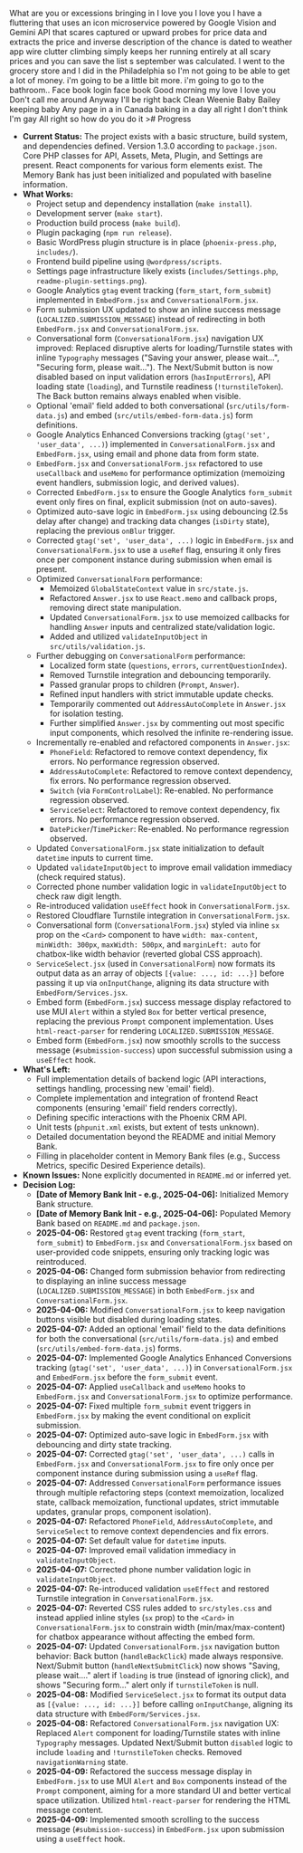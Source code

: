 What are you or excessions bringing in I love you I love you I have a fluttering that uses an icon microservice powered by Google Vision and Gemini API that scares captured or upward probes for price data and extracts the price and inverse description of the chance is dated to weather app wire clutter climbing simply keeps her running entirely at all scary prices and you can save the list s september was calculated. I went to the grocery store and I did in the Philadelphia so I'm not going to be able to get a lot of money. i'm going to be a little bit more. i'm going to go to the bathroom.. Face book login face book Good morning my love I love you Don't call me around Anyway I'll be right back Clean Weenie Baby Bailey keeping baby Any page in a in Canada baking in a day all right I don't think I'm gay All right so how do you do it   ># Progress

* **Current Status:** The project exists with a basic structure, build system, and dependencies defined. Version 1.3.0 according to `package.json`. Core PHP classes for API, Assets, Meta, Plugin, and Settings are present. React components for various form elements exist. The Memory Bank has just been initialized and populated with baseline information.
* **What Works:** 
    * Project setup and dependency installation (`make install`).
    * Development server (`make start`).
    * Production build process (`make build`).
    * Plugin packaging (`npm run release`).
    * Basic WordPress plugin structure is in place (`phoenix-press.php`, `includes/`).
    * Frontend build pipeline using `@wordpress/scripts`.
    * Settings page infrastructure likely exists (`includes/Settings.php`, `readme-plugin-settings.png`).
    * Google Analytics `gtag` event tracking (`form_start`, `form_submit`) implemented in `EmbedForm.jsx` and `ConversationalForm.jsx`.
    * Form submission UX updated to show an inline success message (`LOCALIZED.SUBMISSION_MESSAGE`) instead of redirecting in both `EmbedForm.jsx` and `ConversationalForm.jsx`.
    * Conversational form (`ConversationalForm.jsx`) navigation UX improved: Replaced disruptive alerts for loading/Turnstile states with inline `Typography` messages ("Saving your answer, please wait...", "Securing form, please wait..."). The Next/Submit button is now disabled based on input validation errors (`hasInputErrors`), API loading state (`loading`), and Turnstile readiness (`!turnstileToken`). The Back button remains always enabled when visible.
    * Optional 'email' field added to both conversational (`src/utils/form-data.js`) and embed (`src/utils/embed-form-data.js`) form definitions.
    * Google Analytics Enhanced Conversions tracking (`gtag('set', 'user_data', ...)`) implemented in `ConversationalForm.jsx` and `EmbedForm.jsx`, using email and phone data from form state.
    * `EmbedForm.jsx` and `ConversationalForm.jsx` refactored to use `useCallback` and `useMemo` for performance optimization (memoizing event handlers, submission logic, and derived values).
    * Corrected `EmbedForm.jsx` to ensure the Google Analytics `form_submit` event only fires on final, explicit submission (not on auto-saves).
    * Optimized auto-save logic in `EmbedForm.jsx` using debouncing (2.5s delay after change) and tracking data changes (`isDirty` state), replacing the previous `onBlur` trigger.
    * Corrected `gtag('set', 'user_data', ...)` logic in `EmbedForm.jsx` and `ConversationalForm.jsx` to use a `useRef` flag, ensuring it only fires once per component instance during submission when email is present.
    * Optimized `ConversationalForm` performance:
        * Memoized `GlobalStateContext` value in `src/state.js`.
        * Refactored `Answer.jsx` to use `React.memo` and callback props, removing direct state manipulation.
        * Updated `ConversationalForm.jsx` to use memoized callbacks for handling `Answer` inputs and centralized state/validation logic.
        * Added and utilized `validateInputObject` in `src/utils/validation.js`.
    * Further debugging on `ConversationalForm` performance:
        * Localized form state (`questions`, `errors`, `currentQuestionIndex`).
        * Removed Turnstile integration and debouncing temporarily.
        * Passed granular props to children (`Prompt`, `Answer`).
        * Refined input handlers with strict immutable update checks.
        * Temporarily commented out `AddressAutoComplete` in `Answer.jsx` for isolation testing.
        * Further simplified `Answer.jsx` by commenting out most specific input components, which resolved the infinite re-rendering issue.
    * Incrementally re-enabled and refactored components in `Answer.jsx`:
        * `PhoneField`: Refactored to remove context dependency, fix errors. No performance regression observed.
        * `AddressAutoComplete`: Refactored to remove context dependency, fix errors. No performance regression observed.
        * `Switch` (via `FormControlLabel`): Re-enabled. No performance regression observed.
        * `ServiceSelect`: Refactored to remove context dependency, fix errors. No performance regression observed.
        * `DatePicker`/`TimePicker`: Re-enabled. No performance regression observed.
    * Updated `ConversationalForm.jsx` state initialization to default `datetime` inputs to current time.
    * Updated `validateInputObject` to improve email validation immediacy (check required status).
    * Corrected phone number validation logic in `validateInputObject` to check raw digit length.
    * Re-introduced validation `useEffect` hook in `ConversationalForm.jsx`.
    * Restored Cloudflare Turnstile integration in `ConversationalForm.jsx`.
    * Conversational form (`ConversationalForm.jsx`) styled via inline `sx` prop on the `<Card>` component to have `width: max-content`, `minWidth: 300px`, `maxWidth: 500px`, and `marginLeft: auto` for chatbox-like width behavior (reverted global CSS approach).
    * `ServiceSelect.jsx` (used in `ConversationalForm`) now formats its output data as an array of objects `[{value: ..., id: ...}]` before passing it up via `onInputChange`, aligning its data structure with `EmbedForm/Services.jsx`.
    * Embed form (`EmbedForm.jsx`) success message display refactored to use MUI `Alert` within a styled `Box` for better vertical presence, replacing the previous `Prompt` component implementation. Uses `html-react-parser` for rendering `LOCALIZED.SUBMISSION_MESSAGE`.
    * Embed form (`EmbedForm.jsx`) now smoothly scrolls to the success message (`#submission-success`) upon successful submission using a `useEffect` hook.
* **What's Left:**
    * Full implementation details of backend logic (API interactions, settings handling, processing new 'email' field).
    * Complete implementation and integration of frontend React components (ensuring 'email' field renders correctly).
    * Defining specific interactions with the Phoenix CRM API.
    * Unit tests (`phpunit.xml` exists, but extent of tests unknown).
    * Detailed documentation beyond the README and initial Memory Bank.
    * Filling in placeholder content in Memory Bank files (e.g., Success Metrics, specific Desired Experience details).
* **Known Issues:** None explicitly documented in `README.md` or inferred yet.
* **Decision Log:**
    * **[Date of Memory Bank Init - e.g., 2025-04-06]:** Initialized Memory Bank structure.
    * **[Date of Memory Bank Init - e.g., 2025-04-06]:** Populated Memory Bank based on `README.md` and `package.json`.
    * **2025-04-06:** Restored `gtag` event tracking (`form_start`, `form_submit`) to `EmbedForm.jsx` and `ConversationalForm.jsx` based on user-provided code snippets, ensuring only tracking logic was reintroduced.
    * **2025-04-06:** Changed form submission behavior from redirecting to displaying an inline success message (`LOCALIZED.SUBMISSION_MESSAGE`) in both `EmbedForm.jsx` and `ConversationalForm.jsx`.
    * **2025-04-06:** Modified `ConversationalForm.jsx` to keep navigation buttons visible but disabled during loading states.
    * **2025-04-07:** Added an optional 'email' field to the data definitions for both the conversational (`src/utils/form-data.js`) and embed (`src/utils/embed-form-data.js`) forms.
    * **2025-04-07:** Implemented Google Analytics Enhanced Conversions tracking (`gtag('set', 'user_data', ...)`) in `ConversationalForm.jsx` and `EmbedForm.jsx` before the `form_submit` event.
    * **2025-04-07:** Applied `useCallback` and `useMemo` hooks to `EmbedForm.jsx` and `ConversationalForm.jsx` to optimize performance.
    * **2025-04-07:** Fixed multiple `form_submit` event triggers in `EmbedForm.jsx` by making the event conditional on explicit submission.
    * **2025-04-07:** Optimized auto-save logic in `EmbedForm.jsx` with debouncing and dirty state tracking.
    * **2025-04-07:** Corrected `gtag('set', 'user_data', ...)` calls in `EmbedForm.jsx` and `ConversationalForm.jsx` to fire only once per component instance during submission using a `useRef` flag.
    * **2025-04-07:** Addressed `ConversationalForm` performance issues through multiple refactoring steps (context memoization, localized state, callback memoization, functional updates, strict immutable updates, granular props, component isolation).
    * **2025-04-07:** Refactored `PhoneField`, `AddressAutoComplete`, and `ServiceSelect` to remove context dependencies and fix errors.
    * **2025-04-07:** Set default value for `datetime` inputs.
    * **2025-04-07:** Improved email validation immediacy in `validateInputObject`.
    * **2025-04-07:** Corrected phone number validation logic in `validateInputObject`.
    * **2025-04-07:** Re-introduced validation `useEffect` and restored Turnstile integration in `ConversationalForm.jsx`.
    * **2025-04-07:** Reverted CSS rules added to `src/styles.css` and instead applied inline styles (`sx` prop) to the `<Card>` in `ConversationalForm.jsx` to constrain width (min/max/max-content) for chatbox appearance without affecting the embed form.
    * **2025-04-07:** Updated `ConversationalForm.jsx` navigation button behavior: Back button (`handleBackClick`) made always responsive. Next/Submit button (`handleNextSubmitClick`) now shows "Saving, please wait...." alert if `loading` is true (instead of ignoring click), and shows "Securing form..." alert only if `turnstileToken` is null.
    * **2025-04-08:** Modified `ServiceSelect.jsx` to format its output data as `[{value: ..., id: ...}]` before calling `onInputChange`, aligning its data structure with `EmbedForm/Services.jsx`.
    * **2025-04-08:** Refactored `ConversationalForm.jsx` navigation UX: Replaced `Alert` component for loading/Turnstile states with inline `Typography` messages. Updated Next/Submit button `disabled` logic to include `loading` and `!turnstileToken` checks. Removed `navigationWarning` state.
    * **2025-04-09:** Refactored the success message display in `EmbedForm.jsx` to use MUI `Alert` and `Box` components instead of the `Prompt` component, aiming for a more standard UI and better vertical space utilization. Utilized `html-react-parser` for rendering the HTML message content.
    * **2025-04-09:** Implemented smooth scrolling to the success message (`#submission-success`) in `EmbedForm.jsx` upon submission using a `useEffect` hook.

